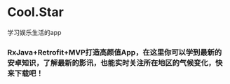 # Cool.Star
学习娱乐生活的app
### RxJava+Retrofit+MVP打造高颜值App，在这里你可以学到最新的安卓知识，了解最新的影讯，也能实时关注所在地区的气候变化，快来下载吧！
